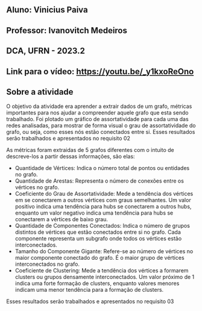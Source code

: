 ## Aluno: Vinicius Paiva
## Professor: Ivanovitch Medeiros
## DCA, UFRN - 2023.2
## Link para o vídeo: https://youtu.be/_y1kxoReOno

## Sobre a atividade
O objetivo da atividade era aprender a extrair dados de um grafo, métricas importantes para nos ajudar a compreender aquele grafo que esta sendo trabalhado. Foi plotado um gráfico de assortatividade para cada uma das redes analisadas, para mostrar de forma visual o grau de assortatividade do grafo, ou seja, como esses nós estão conectados entre si. Esses resultados serão trabalhados e apresentados no requisito 02

As métricas foram extraidas de 5 grafos diferentes com o intuito de descreve-los a partir dessas informações, são elas:

* Quantidade de Vértices: Indica o número total de pontos ou entidades no grafo.
* Quantidade de Arestas: Representa o número de conexões entre os vértices no grafo.
* Coeficiente do Grau de Assortatividade: Mede a tendência dos vértices em se conectarem a outros vértices com graus semelhantes. Um valor positivo indica uma tendência para hubs se conectarem a outros hubs, enquanto um valor negativo indica uma tendência para hubs se conectarem a vértices de baixo grau.
* Quantidade de Componentes Conectados: Indica o número de grupos distintos de vértices que estão conectados entre si no grafo. Cada componente representa um subgrafo onde todos os vértices estão interconectados.
* Tamanho do Componente Gigante: Refere-se ao número de vértices no maior componente conectado do grafo. É o maior grupo de vértices interconectados no grafo.
* Coeficiente de Clustering: Mede a tendência dos vértices a formarem clusters ou grupos densamente interconectados. Um valor próximo de 1 indica uma forte formação de clusters, enquanto valores menores indicam uma menor tendência para a formação de clusters.  

Esses resultados serão trabalhados e apresentados no requisito 03
